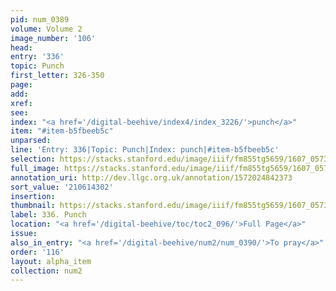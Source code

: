 ```yaml
---
pid: num_0389
volume: Volume 2
image_number: '106'
head:
entry: '336'
topic: Punch
first_letter: 326-350
page:
add:
xref:
see:
index: "<a href='/digital-beehive/index4/index_3226/'>punch</a>"
item: "#item-b5fbeeb5c"
unparsed:
line: 'Entry: 336|Topic: Punch|Index: punch|#item-b5fbeeb5c'
selection: https://stacks.stanford.edu/image/iiif/fm855tg5659/1607_0573/840,4302,2888,256/full/0/default.jpg
full_image: https://stacks.stanford.edu/image/iiif/fm855tg5659/1607_0573/full/full/0/default.jpg
annotation_uri: http://dev.llgc.org.uk/annotation/1572024842373
sort_value: '210614302'
insertion:
thumbnail: https://stacks.stanford.edu/image/iiif/fm855tg5659/1607_0573/840,4302,600,180/250,/0/default.jpg
label: 336. Punch
location: "<a href='/digital-beehive/toc/toc2_096/'>Full Page</a>"
issue:
also_in_entry: "<a href='/digital-beehive/num2/num_0390/'>To pray</a>"
order: '116'
layout: alpha_item
collection: num2
---
```

